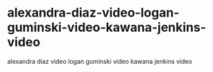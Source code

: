# alexandra-diaz-video-logan-guminski-video-kawana-jenkins-video
alexandra diaz video logan guminski video kawana jenkins video
